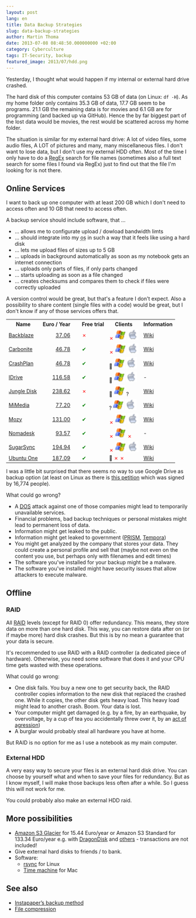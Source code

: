 ```yaml
---
layout: post
lang: en
title: Data Backup Strategies
slug: data-backup-strategies
author: Martin Thoma
date: 2013-07-08 08:48:50.000000000 +02:00
category: Cyberculture
tags: IT-Security, backup
featured_image: 2013/07/hdd.png
---
```

Yesterday, I thought what would happen if my internal or external hard drive crashed.

The hard disk of this computer contains 53 GB of data (on Linux: <code>df -H</code>). As my home folder only contains 35.3 GB of data, 17.7 GB seem to be programs. 21.1 GB the remaining data is for movies and 6.1 GB are for programming (and backed up via GitHub). Hence the by far biggest part of the lost data would be movies, the rest would be scattered across my home folder.

The situation is similar for my external hard drive: A lot of video files, some audio files, A LOT of pictures and many, many miscellaneous files. I don't want to lose data, but I don't use my external HDD often. Most of the time I only have to do a <abbr title="regular expression">RegEx</abbr> search for file names (sometimes also a full text search for some files I found via RegEx) just to find out that the file I'm looking for is not there.

<h2>Online Services</h2>
I want to back up one computer with at least 200 GB which I don't need to access often and 10 GB that need to access often.

A backup service should include software, that …
<ul>
  <li>… allows me to configurate upload / dowload bandwidth limts</li>
  <li>… should integrate into my <abbr title="operating system">os</abbr> in such a way that it feels like using a hard disk</li>
  <li>… lets me upload files of sizes up to 5 GB</li>
  <li>… uploads in background automatically as soon as my notebook gets an internet connection</li>
  <li>… uploads only parts of files, if only parts changed</li>
  <li>… starts uploading as soon as a file changed</li>
  <li>… creates checksums and compares them to check if files were correctly uploaded</li>
</ul>

A version control would be great, but that's a feature I don't expect. Also a possibility to share content (single files with a code) would be great, but I don't know if any of those services offers that.

<table>
<tr>
  <th>Name</th>
  <th>Euro / Year</th>
  <th>&nbsp;</th>
  <th>Free trial</th>
  <th>Clients</th>
  <th>Information</th>
</tr>
<tr>
  <td><a href="http://www.backblaze.com/">Backblaze</a></td>
  <td style="text-align:right;"><a href="http://www.backblaze.com/de_DE/online-backup-about.html">37.06</a></td>
  <td>&nbsp;</td>
  <td><span style="color:red;">✗</span></td>
  <td><span style="color:red;">✗</span> <img src="../images/2013/07/windows-icon.png" alt="Windows icon" width="30" height="30" class="border-0" /> <img src="../images/2013/07/mac-icon.png" alt="Mac - Icon" width="30" height="30" class="border-0" /></td>
  <td><a href="http://en.wikipedia.org/wiki/Backblaze">Wiki</a></td>
</tr>
<tr>
  <td><a href="http://www.carbonite.com/">Carbonite</a></td>
  <td style="text-align:right;"><a href="http://www.carbonite.com/online-backup/pricing-plans">46.78</a></td>
  <td>&nbsp;</td>
  <td><span style="color:green;">✔</span></td>
  <td><span style="color:red;">✗</span> <img src="../images/2013/07/windows-icon.png" alt="Windows icon" width="30" height="30" class="border-0" /> <img src="../images/2013/07/mac-icon.png" alt="Mac - Icon" width="30" height="30" class="border-0" /></td>
  <td><a href="http://en.wikipedia.org/wiki/Carbonite_(online_backup)">Wiki</a></td>
</tr>
<tr>
  <td><a href="http://www.crashplan.com/">CrashPlan</a></td>
  <td style="text-align:right;"><a href="http://www.crashplan.com/consumer/compare.html">46.78</a></td>
  <td>&nbsp;</td>
  <td><span style="color:green;">✔</span></td>
  <td>🐧 <img src="../images/2013/07/windows-icon.png" alt="Windows icon" width="30" height="30" class="border-0" /> <img src="../images/2013/07/mac-icon.png" alt="Mac - Icon" width="30" height="30" class="border-0" /></td>
  <td><a href="http://en.wikipedia.org/wiki/Crashplan#CrashPlan">Wiki</a></td>
</tr>
<tr>
  <td><a href="https://www.idrive.com/index.html">IDrive</a></td>
  <td style="text-align:right;"><a href="https://www.idrive.com/pricing.htm">116.58</a></td>
  <td>&nbsp;</td>
  <td><span style="color:green;">✔</span></td>
  <td>🐧 <img src="../images/2013/07/windows-icon.png" alt="Windows icon" width="30" height="30" class="border-0" /> <img src="../images/2013/07/mac-icon.png" alt="Mac - Icon" width="30" height="30" class="border-0" /></td>
  <td>-</td>
</tr>
<tr>
  <td><a href="https://www.jungledisk.com/">Jungle Disk</a></td>
  <td style="text-align:right;"><a href="https://www.jungledisk.com/personal/desktop/pricing/">238.62</a></td>
  <td>&nbsp;</td>
  <td><span style="color:red;">✗</span></td>
  <td>🐧 <img src="../images/2013/07/windows-icon.png" alt="Windows icon" width="30" height="30" class="border-0" /> ?</td>
  <td><a href="http://en.wikipedia.org/wiki/Jungle_Disk">Wiki</a></td>
</tr>
<tr>
  <td><a href="http://www.mimedia.com/">MiMedia</a></td>
  <td style="text-align:right;"><a href="http://www.mimedia.com/index.html#plans">77.20</a></td>
  <td>&nbsp;</td>
  <td><span style="color:green;">✔</span></td>
  <td>? <img src="../images/2013/07/windows-icon.png" alt="Windows icon" width="30" height="30" class="border-0" /> <img src="../images/2013/07/mac-icon.png" alt="Mac - Icon" width="30" height="30" class="border-0" /></td>
  <td><a href="http://en.wikipedia.org/wiki/MiMedia">Wiki</a></td>
</tr>
<tr>
  <td><a href="http://mozy.com/">Mozy</a></td>
  <td style="text-align:right;"><a href="http://mozy.com/home/pricing/">131.00</a></td>
  <td>&nbsp;</td>
  <td><span style="color:green;">✔</span></td>
  <td><span style="color:red;">✗</span> <img src="../images/2013/07/windows-icon.png" alt="Windows icon" width="30" height="30" class="border-0" /> <img src="../images/2013/07/mac-icon.png" alt="Mac - Icon" width="30" height="30" class="border-0" /></td>
  <td><a href="http://en.wikipedia.org/wiki/Mozy">Wiki</a></td>
</tr>
<tr>
  <td><a href="http://www.nomadesk.com">Nomadesk</a></td>
  <td style="text-align:right;"><a href="http://www.nomadesk.com/pricing/">93.57</a></td>
  <td>&nbsp;</td>
  <td><span style="color:green;">✔</span></td>
  <td><span style="color:red;">✗</span> <img src="../images/2013/07/windows-icon.png" alt="Windows icon" width="30" height="30" class="border-0" /> <span style="color:red;">✗</span></td>
  <td>-</td>
</tr>
<tr>
  <td><a href="https://www.sugarsync.com/">SugarSync</a></td>
  <td style="text-align:right;"><a href="https://www.sugarsync.com/plans/">194.94</a></td>
  <td>&nbsp;</td>
  <td><span style="color:green;">✔</span></td>
  <td><span style="color:red;">✗</span> <img src="../images/2013/07/windows-icon.png" alt="Windows icon" width="30" height="30" class="border-0" /> <img src="../images/2013/07/mac-icon.png" alt="Mac - Icon" width="30" height="30" class="border-0" /></td>
  <td><a href="http://en.wikipedia.org/wiki/SugarSync">Wiki</a></td>
</tr>
<tr>
  <td><a href="https://one.ubuntu.com/">Ubuntu One</a></td>
  <td style="text-align:right;"><a href="https://one.ubuntu.com/services/">187.09</a></td>
  <td>&nbsp;</td>
  <td><span style="color:green;">✔</span></td>
  <td>🐧 <span style="color:red;">✗</span> <span style="color:red;">✗</span></td>
  <td><a href="http://en.wikipedia.org/wiki/Ubuntu_One">Wiki</a></td>
</tr>
</table>

I was a little bit surprised that there seems no way to use Google Drive as backup option (at least on Linux as there is <a href="http://www.change.org/en-GB/petitions/google-create-a-native-linux-google-drive-application">this petition</a> which was signed by 16,774 people).

What could go wrong?
<ul>
  <li>A <abbr title="Denial of service"><a href="http://en.wikipedia.org/wiki/Denial-of-service_attack">DOS</a></abbr> attack against one of those companies might lead to temporarily unavailable services.</li>
  <li>Financial problems, bad backup techniques or personal mistakes might lead to permanent loss of data.</li>
  <li>Information might get leaked to the public.</li>
  <li>Information might get leaked to government (<a href="http://en.wikipedia.org/wiki/PRISM_(surveillance_program)">PRISM</a>, <a href="http://en.wikipedia.org/wiki/Tempora">Tempora</a>)</li>
  <li>You might get analyzed by the company that stores your data. They could create a personal profile and sell that (maybe not even on the content you use, but perhaps only with filenames and edit times)</li>
  <li>The software you've installed for your backup might be a malware.</li>
  <li>The software you've installed might have security issues that allow attackers to execute malware.</li>
</ul>

<h2>Offline</h2>
<h3>RAID</h3>
All <a href="http://en.wikipedia.org/wiki/RAID">RAID</a> levels (except for RAID 0) offer redundancy. This means, they store data on more than one hard disk. This way, you can restore data after on (or if maybe more) hard disk crashes. But this is by no mean a guarantee that your data is secure.

It's recommended to use RAID with a RAID controller (a dedicated piece of hardware). Otherwise, you need some software that does it and your CPU time gets wasted with these operations.

What could go wrong:
<ul>
  <li>One disk fails. You buy a new one to get security back, the RAID controller copies information to the new disk that replaced the crashed one. While it copies, the other disk gets heavy load. This heavy load might lead to another crash. Boom. Your data is lost.</li>
  <li>Your computer might get damaged (e.g. by a fire, by an earthquake, by overvoltage, by a cup of tea you accidentally threw over it, by an <a href="//www.youtube.com/watch?v=HtTUsOKjWyQ">act of agression</a>)</li>
  <li>A burglar would probably steal all hardware you have at home.</li>
</ul>

But RAID is no option for me as I use a notebook as my main computer.

<h3>External HDD</h3>
A very easy way to secure your files is an external hard disk drive. You can choose by yourself what and when to save your files for redundancy. But as I know myself, I will make those backups less often after a while. So I guess this will not work for me.

You could probably also make an external HDD raid.

<h2>More possibilities</h2>
<ul>
  <li><a href="http://aws.amazon.com/de/s3/#pricing">Amazon S3 Glacier</a> for 15.44 Euro/year or Amazon S3 Standard for 133.34 Euro/year e.g. with <a href="http://www.dragondisk.com/">DragonDisk</a> and <a href="http://ijaar.com/amazon-s3-tools/">others</a> - transactions are not included!</li>
  <li>Give external hard disks to friends / to bank.</li>
  <li>Software:
    <ul>
      <li><a href="http://en.wikipedia.org/wiki/Rsync">rsync</a> for Linux</li>
      <li><a href="http://en.wikipedia.org/wiki/Time_Machine_(Mac_OS)">Time machine</a> for Mac</li>
    </ul>
  </li>
</ul>

<h2>See also</h2>
<ul>
  <li><a href="http://www.marco.org/2010/11/20/instapapers-backup-method">Instapaper&rsquo;s backup method</a></li>
  <li><a href="https://martin-thoma.com/file-compression/">File compression</a></li>
</ul>
